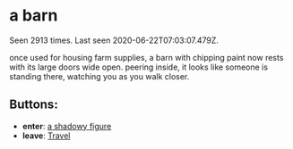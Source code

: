 # a barn

Seen 2913 times. Last seen 2020-06-22T07:03:07.479Z.

once used for housing farm supplies, a barn with chipping paint now rests with its large doors wide open. peering inside, it looks like someone is standing there, watching you as you walk closer.

## Buttons:

- **enter**: [a shadowy figure](a-shadowy-figure-m45mb0.md)
- **leave**: [Travel](Travel-travel.md)
